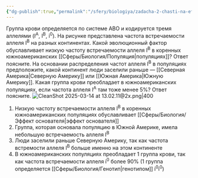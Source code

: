 ```yaml
---
{"dg-publish":true,"permalink":"/sfery/biologiya/zadacha-2-chasti-na-effekt-osnovatelya-gruppy-krovi/","tags":["Эволюция"]}
---
```


Группа крови определяется по системе АВО и кодируется тремя аллелями (I<sup>A</sup>, I<sup>В</sup>, i<sup>0</sup>). На рисунке представлена частота встречаемости аллеля I<sup>B</sup> на разных континентах. Какой эволюционный фактор обуславливает низкую частоту встречаемости аллеля I<sup>B</sup> в коренных южноамериканских [[Сферы/Биология/Популяция\|популяциях]]?
Ответ поясните. На основании распределения частот аллеля I<sup>B</sup> в популяциях предположите, какой континент люди заселили раньше — [[Северная Америка\|Северную Америку]] или [[Южная Америка\|Южную Америку]]. Какая группа крови преобладает в южноамериканских популяциях, если частота аллеля I<sup>A</sup> там тоже менее 5%? Ответ поясните.
![CleanShot 2025-03-14 at 13.02.11@2x.png|400](/img/user/%D0%90%D1%80%D1%85%D0%B8%D0%B2/%D0%9A%D1%8D%D1%88/CleanShot%202025-03-14%20at%2013.02.11@2x.png)
1. Низкую частоту встречаемости аллеля I<sup>B</sup> в коренных южноамериканских популяциях обуславливает [[Сферы/Биология/Эффект основателя\|эффект основателя]] 
2. Группа, которая основала популяцию в Южной Америке, имела небольшую встречаемость аллеля I<sup>B</sup>
3. Люди заселили раньше Северную Америку, так как частота встремости аллеля I<sup>B</sup> больше именно на этом континенте
4. В южноамериканских популяциях преобладает 1 группа крови, так как частота встречаемости аллеля i<sup>0</sup> более 90% (1 группа определяется [[Сферы/Биология/Генотип\|генотипом]] i<sup>0</sup>i<sup>0</sup>)